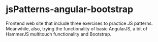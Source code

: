 jsPatterns-angular-bootstrap
============================

Frontend web site that include three exercises to practice JS patterns. Meanwhile, also, trying the functionality of basic AngularJS, a bit of HammerJS multitouch functionality and Bootstrap.
